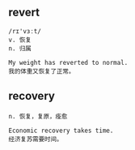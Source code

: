 ## revert
```
/rɪ'vɜːt/
v. 恢复
n. 归属

My weight has reverted to normal.
我的体重又恢复了正常。
```

## recovery
```
n. 恢复，复原，痊愈

Economic recovery takes time.
经济复苏需要时间。
```